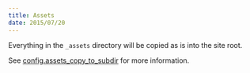 ```yaml
---
title: Assets
date: 2015/07/20
---
```


Everything in the `_assets` directory will be copied as is into the site root.

See <a href="../site-configuration/#assets_copy_to_subdir">config.assets_copy_to_subdir</a>
for more information.
